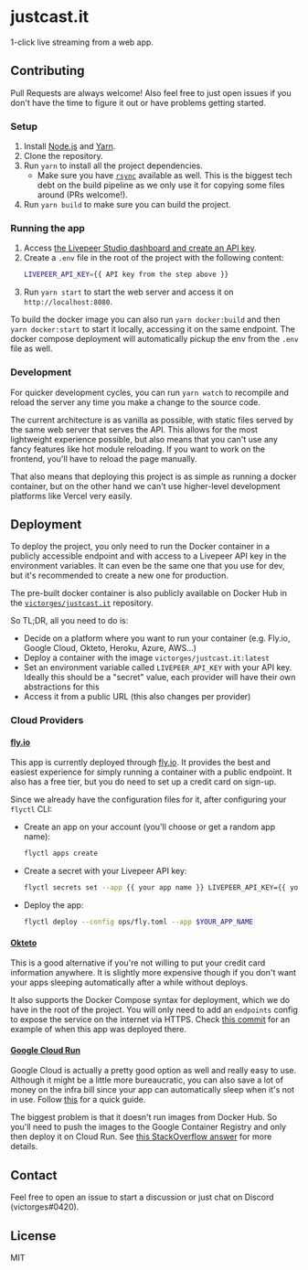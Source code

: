 # justcast.it

1-click live streaming from a web app.

## Contributing

Pull Requests are always welcome! Also feel free to just open issues if you
don't have the time to figure it out or have problems getting started.

### Setup

1. Install [Node.js](https://nodejs.org/en/download/) and [Yarn](https://yarnpkg.com/en/docs/install).
2. Clone the repository.
3. Run `yarn` to install all the project dependencies.
   - Make sure you have [`rsync`](https://formulae.brew.sh/formula/rsync)
     available as well. This is the biggest tech debt on the build pipeline as
     we only use it for copying some files around (PRs welcome!).
4. Run `yarn build` to make sure you can build the project.

### Running the app

1. Access [the Livepeer Studio dashboard and create an API key](https://docs.livepeer.studio/quickstart/#create-api-key).
2. Create a `.env` file in the root of the project with the following content:
   ```bash
   LIVEPEER_API_KEY={{ API key from the step above }}
   ```
3. Run `yarn start` to start the web server and access it on `http://localhost:8080`.

To build the docker image you can also run `yarn docker:build` and then `yarn docker:start` to start it locally, accessing it on the same endpoint. The docker
compose deployment will automatically pickup the env from the `.env` file as
well.

### Development

For quicker development cycles, you can run `yarn watch` to recompile and reload
the server any time you make a change to the source code.

The current architecture is as vanilla as possible, with static files served by
the same web server that serves the API. This allows for the most lightweight
experience possible, but also means that you can't use any fancy features like
hot module reloading. If you want to work on the frontend, you'll have to reload
the page manually.

That also means that deploying this project is as simple as running a docker
container, but on the other hand we can't use higher-level development platforms
like Vercel very easily.

## Deployment

To deploy the project, you only need to run the Docker container in a publicly
accessible endpoint and with access to a Livepeer API key in the environment
variables. It can even be the same one that you use for dev, but it's
recommended to create a new one for production.

The pre-built docker container is also publicly available on Docker Hub in the
[`victorges/justcast.it`](https://hub.docker.com/repository/docker/victorges/justcast.it)
repository.

So TL;DR, all you need to do is:

- Decide on a platform where you want to run your container (e.g. Fly.io,
  Google Cloud, Okteto, Heroku, Azure, AWS...)
- Deploy a container with the image `victorges/justcast.it:latest`
- Set an environment variable called `LIVEPEER_API_KEY` with your API key.
  Ideally this should be a "secret" value, each provider will have their own
  abstractions for this
- Access it from a public URL (this also changes per provider)

### Cloud Providers

#### [fly.io](https://fly.io/)

This app is currently deployed through [fly.io](https://fly.io/). It provides
the best and easiest experience for simply running a container with a public
endpoint. It also has a free tier, but you do need to set up a credit card on
sign-up.

Since we already have the configuration files for it, after configuring your
`flyctl` CLI:

- Create an app on your account (you'll choose or get a random app name):
  ```bash
  flyctl apps create
  ```
- Create a secret with your Livepeer API key:
  ```bash
  flyctl secrets set --app {{ your app name }} LIVEPEER_API_KEY={{ your API key }}
  ```
- Deploy the app:
  ```bash
  flyctl deploy --config ops/fly.toml --app $YOUR_APP_NAME
  ```

#### [Okteto](https://cloud.okteto.com/)

This is a good alternative if you're not willing to put your credit card
information anywhere. It is slightly more expensive though if you don't want
your apps sleeping automatically after a while without deploys.

It also supports the Docker Compose syntax for deployment, which we do have in
the root of the project. You will only need to add an `endpoints` config to
expose the service on the internet via HTTPS. Check [this
commit](https://github.com/victorges/justcast.it/pull/42/commits/41f4f812e2e2f5b64d60b747385429b617d43786)
for an example of when this app was deployed there.

#### [Google Cloud Run](https://cloud.google.com/run)

Google Cloud is actually a pretty good option as well and really easy to use.
Although it might be a little more bureaucratic, you can also save a lot of
money on the infra bill since your app can automatically sleep when it's not in
use. Follow [this](https://cloud.google.com/run/docs/deploying) for a quick
guide.

The biggest problem is that it doesn't run images from Docker Hub. So you'll
need to push the images to the Google Container Registry and only then deploy it
on Cloud Run. See [this StackOverflow
answer](https://stackoverflow.com/a/66324319) for more details.

## Contact

Feel free to open an issue to start a discussion or just chat on Discord
(victorges#0420).

## License

MIT
